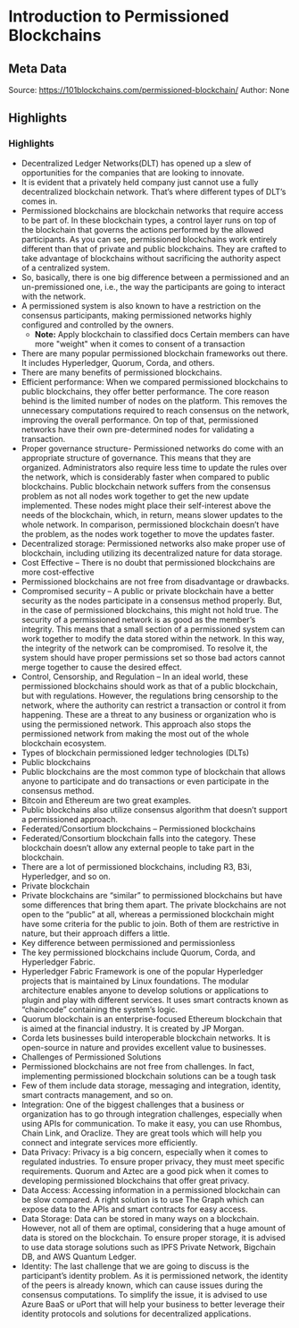 # Introduction to Permissioned Blockchains

## Meta Data

Source:  https://101blockchains.com/permissioned-blockchain/ 
Author: None

## Highlights

### Highlights

- Decentralized Ledger Networks(DLT) has opened up a slew of opportunities for the companies that are looking to innovate.
- It is evident that a privately held company just cannot use a fully decentralized blockchain network. That’s where different types of DLT’s comes in.
- Permissioned blockchains are blockchain networks that require access to be part of. In these blockchain types, a control layer runs on top of the blockchain that governs the actions performed by the allowed participants. As you can see, permissioned blockchains work entirely different than that of private and public blockchains. They are crafted to take advantage of blockchains without sacrificing the authority aspect of a centralized system.
- So, basically, there is one big difference between a permissioned and an un-premissioned one, i.e., the way the participants are going to interact with the network.
- A permissioned system is also known to have a restriction on the consensus participants, making permissioned networks highly configured and controlled by the owners.
    - **Note:** Apply blockchain to classified docs
      Certain members can have more "weight" when it comes to consent of a transaction
- There are many popular permissioned blockchain frameworks out there. It includes Hyperledger, Quorum, Corda, and others.
- There are many benefits of permissioned blockchains.
- Efficient performance: When we compared permissioned blockchains to public blockchains, they offer better performance. The core reason behind is the limited number of nodes on the platform. This removes the unnecessary computations required to reach consensus on the network, improving the overall performance. On top of that, permissioned networks have their own pre-determined nodes for validating a transaction.
- Proper governance structure- Permissioned networks do come with an appropriate structure of governance. This means that they are organized. Administrators also require less time to update the rules over the network, which is considerably faster when compared to public blockchains. Public blockchain network suffers from the consensus problem as not all nodes work together to get the new update implemented. These nodes might place their self-interest above the needs of the blockchain, which, in return, means slower updates to the whole network. In comparison, permissioned blockchain doesn’t have the problem, as the nodes work together to move the updates faster.
- Decentralized storage: Permissioned networks also make proper use of blockchain, including utilizing its decentralized nature for data storage.
- Cost Effective – There is no doubt that permissioned blockchains are more cost-effective
- Permissioned blockchains are not free from disadvantage or drawbacks.
- Compromised security – A public or private blockchain have a better security as the nodes participate in a consensus method properly. But, in the case of permissioned blockchains, this might not hold true. The security of a permissioned network is as good as the member’s integrity. This means that a small section of a permissioned system can work together to modify the data stored within the network. In this way, the integrity of the network can be compromised. To resolve it, the system should have proper permissions set so those bad actors cannot merge together to cause the desired effect.
- Control, Censorship, and Regulation – In an ideal world, these permissioned blockchains should work as that of a public blockchain, but with regulations. However, the regulations bring censorship to the network, where the authority can restrict a transaction or control it from happening. These are a threat to any business or organization who is using the permissioned network. This approach also stops the permissioned network from making the most out of the whole blockchain ecosystem.
- Types of blockchain permissioned ledger technologies (DLTs)
- Public blockchains
- Public blockchains are the most common type of blockchain that allows anyone to participate and do transactions or even participate in the consensus method.
- Bitcoin and Ethereum are two great examples.
- Public blockchains also utilize consensus algorithm that doesn’t support a permissioned approach.
- Federated/Consortium blockchains – Permissioned blockchains
- Federated/Consortium blockchain falls into the category. These blockchain doesn’t allow any external people to take part in the blockchain.
- There are a lot of permissioned blockchains, including R3, B3i, Hyperledger, and so on.
- Private blockchain
- Private blockchains are “similar” to permissioned blockchains but have some differences that bring them apart. The private blockchains are not open to the “public” at all, whereas a permissioned blockchain might have some criteria for the public to join. Both of them are restrictive in nature, but their approach differs a little.
- Key difference between permissioned and permissionless
- The key permissioned blockchains include Quorum, Corda, and Hyperledger Fabric.
- Hyperledger Fabric Framework is one of the popular Hyperledger projects that is maintained by Linux foundations. The modular architecture enables anyone to develop solutions or applications to plugin and play with different services. It uses smart contracts known as “chaincode” containing the system’s logic.
- Quorum blockchain is an enterprise-focused Ethereum blockchain that is aimed at the financial industry. It is created by JP Morgan.
- Corda lets businesses build interoperable blockchain networks. It is open-source in nature and provides excellent value to businesses.
- Challenges of Permissioned Solutions
- Permissioned blockchains are not free from challenges. In fact, implementing permissioned blockchain solutions can be a tough task
- Few of them include data storage, messaging and integration, identity, smart contracts management, and so on.
- Integration: One of the biggest challenges that a business or organization has to go through integration challenges, especially when using APIs for communication. To make it easy, you can use Rhombus, Chain Link, and Oraclize. They are great tools which will help you connect and integrate services more efficiently.
- Data Privacy: Privacy is a big concern, especially when it comes to regulated industries. To ensure proper privacy, they must meet specific requirements. Quorum and Aztec are a good pick when it comes to developing permissioned blockchains that offer great privacy.
- Data Access: Accessing information in a permissioned blockchain can be slow compared. A right solution is to use The Graph which can expose data to the APIs and smart contracts for easy access.
- Data Storage: Data can be stored in many ways on a blockchain. However, not all of them are optimal, considering that a huge amount of data is stored on the blockchain. To ensure proper storage, it is advised to use data storage solutions such as IPFS Private Network, Bigchain DB, and AWS Quantum Ledger.
- Identity: The last challenge that we are going to discuss is the participant’s identity problem. As it is permissioned network, the identity of the peers is already known, which can cause issues during the consensus computations. To simplify the issue, it is advised to use Azure BaaS or uPort that will help your business to better leverage their identity protocols and solutions for decentralized applications.
